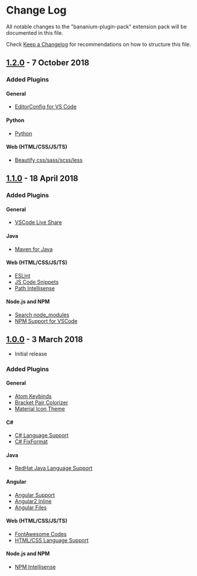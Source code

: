 # Change Log
All notable changes to the "bananium-plugin-pack" extension pack will be documented in this file.

Check [Keep a Changelog](http://keepachangelog.com/) for recommendations on how to structure this file.

## [1.2.0](https://github.com/BananiumLabs/VSCode-BananiumPluginPack/releases/tag/1.2.0) - 7 October 2018

### Added Plugins

#### General
 - [EditorConfig for VS Code](https://marketplace.visualstudio.com/items?itemName=EditorConfig.EditorConfig)

#### Python
 - [Python](https://marketplace.visualstudio.com/items?itemName=ms-python.python)

#### Web (HTML/CSS/JS/TS)
 - [Beautify css/sass/scss/less](https://marketplace.visualstudio.com/items?itemName=michelemelluso.code-beautifier)
 

## [1.1.0](https://github.com/BananiumLabs/VSCode-BananiumPluginPack/releases/tag/1.1.0) - 18 April 2018

### Added Plugins

#### General
  - [VSCode Live Share](https://marketplace.visualstudio.com/items?itemName=MS-vsliveshare.vsliveshare)

#### Java 
 - [Maven for Java](https://marketplace.visualstudio.com/items?itemName=vscjava.vscode-maven)
 
#### Web (HTML/CSS/JS/TS)
 - [ESLint](https://marketplace.visualstudio.com/items?itemName=dbaeumer.vscode-eslint)
 - [JS Code Snippets](https://marketplace.visualstudio.com/items?itemName=xabikos.JavaScriptSnippets)
 - [Path Intellisense](https://marketplace.visualstudio.com/items?itemName=christian-kohler.path-intellisense)

#### Node.js and NPM
 - [Search node_modules](https://marketplace.visualstudio.com/items?itemName=jasonnutter.search-node-modules)
 - [NPM Support for VSCode](https://marketplace.visualstudio.com/items?itemName=eg2.vscode-npm-script)

## [1.0.0](https://github.com/BananiumLabs/VSCode-BananiumPluginPack/releases/tag/1.0.0) - 3 March 2018
- Initial release

### Added Plugins

#### General
 - [Atom Keybinds](https://marketplace.visualstudio.com/items?itemName=ms-vscode.atom-keybindings)
 - [Bracket Pair Colorizer](https://marketplace.visualstudio.com/items?itemName=CoenraadS.bracket-pair-colorizer)
 - [Material Icon Theme](https://marketplace.visualstudio.com/items?itemName=PKief.material-icon-theme)

#### C#
 - [C# Language Support](https://marketplace.visualstudio.com/items?itemName=ms-vscode.csharp)
 - [C# FixFormat](https://marketplace.visualstudio.com/items?itemName=Leopotam.csharpfixformat)

#### Java
 - [RedHat Java Language Support](https://marketplace.visualstudio.com/items?itemName=redhat.java)

#### Angular
 - [Angular Support](https://marketplace.visualstudio.com/items?itemName=Angular.ng-template)
 - [Angular2 Inline](https://marketplace.visualstudio.com/items?itemName=natewallace.angular2-inline) 
 - [Angular Files](https://marketplace.visualstudio.com/items?itemName=alexiv.vscode-angular2-files)

#### Web (HTML/CSS/JS/TS)
 - [FontAwesome Codes](https://marketplace.visualstudio.com/items?itemName=medzhidov.font-awesome-codes-html)
 - [HTML/CSS Language Support](https://marketplace.visualstudio.com/items?itemName=ecmel.vscode-html-css) 

#### Node.js and NPM
 - [NPM Intellisense](https://marketplace.visualstudio.com/items?itemName=christian-kohler.npm-intellisense)
